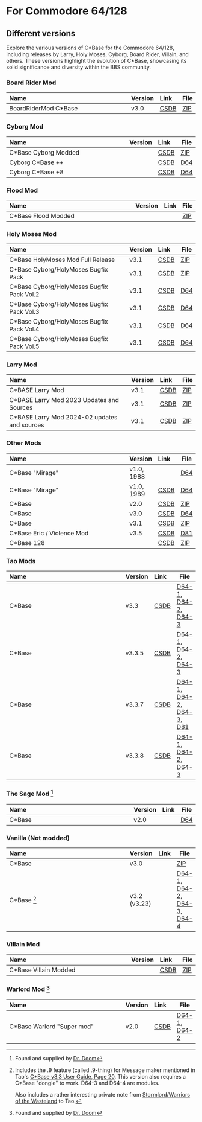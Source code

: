 <style>
    table th:first-of-type {
        width: 100%;
    }
    table th:nth-of-type(2) {
        width: 100%;
    }
    table th:nth-of-type(3) {
        width: 100%;
    }
    table th:nth-of-type(4) {
        width: 100%;
    }
</style>

# For Commodore 64/128

## Different versions
Explore the various versions of C\*Base for the Commodore 64/128, including releases by Larry, Holy Moses, Cyborg, Board Rider, Villain, and others. These versions highlight the evolution of C\*Base, showcasing its solid significance and diversity within the BBS community.

### Board Rider Mod
| Name                  | Version | Link                                       | File                                                              |
| :-------------------- | :------ | :----------------------------------------- | ----------------------------------------------------------------- |
| BoardRiderMod C\*Base | v3.0    | [CSDB](https://csdb.dk/release/?id=124624) | [ZIP](for-commodore64-128/board-rider-v3.0/Surf%20Shop%20BBS.zip) |

### Cyborg Mod
| Name                  | Version | Link                                       | File                                                |
| :-------------------- | :------ | :----------------------------------------- | --------------------------------------------------- |
| C\*Base Cyborg Modded |         | [CSDB](https://csdb.dk/release/?id=31028)  | [ZIP](for-commodore64-128/cyborg/Cyborg_C-Base.zip) |
| Cyborg C\*Base ++     |         | [CSDB](https://csdb.dk/release/?id=162814) | [D64](for-commodore64-128/cyborg/cyborg++.d64)      |
| Cyborg C\*Base +8     |         | [CSDB](https://csdb.dk/release/?id=165099) | [D64](for-commodore64-128/cyborg/cyborg+.d64)       |

### Flood Mod
| Name                 | Version | Link | File                                            |
| :------------------- | :------ | :--- | ----------------------------------------------- |
| C\*Base Flood Modded |         |      | [ZIP](for-commodore64-128/flood/C-Base_Flood_Mod.zip) |

### Holy Moses Mod
| Name                                       | Version | Link                                       | File                                                          |
| :----------------------------------------- | :------ | :----------------------------------------- | ------------------------------------------------------------- |
| C\*Base HolyMoses Mod Full Release         | v3.1    | [CSDB](https://csdb.dk/release/?id=169998) | [ZIP](for-commodore64-128/holy-moses-v3.1/cbase31hm[r].zip)   |
| C\*Base Cyborg/HolyMoses Bugfix Pack       | v3.1    | [CSDB](https://csdb.dk/release/?id=167278) | [ZIP](for-commodore64-128/holy-moses-v3.1/cb31hmbugfix.zip)   |
| C\*Base Cyborg/HolyMoses Bugfix Pack Vol.2 | v3.1    | [CSDB](https://csdb.dk/release/?id=167337) | [D64](for-commodore64-128/holy-moses-v3.1/cb31bugfixvol2.d64) |
| C\*Base Cyborg/HolyMoses Bugfix Pack Vol.3 | v3.1    | [CSDB](https://csdb.dk/release/?id=171648) | [D64](for-commodore64-128/holy-moses-v3.1/cb31bugfixvol3.d64) |
| C\*Base Cyborg/HolyMoses Bugfix Pack Vol.4 | v3.1    | [CSDB](https://csdb.dk/release/?id=174805) | [D64](for-commodore64-128/holy-moses-v3.1/cb31bugfixvol4.d64) |
| C\*Base Cyborg/HolyMoses Bugfix Pack Vol.5 | v3.1    | [CSDB](https://csdb.dk/release/?id=187125) | [D64](for-commodore64-128/holy-moses-v3.1/cb31bugfixvol5.d64) |

### Larry Mod
| Name                                          | Version | Link                                       | File                                                                    |
| :-------------------------------------------- | :------ | :----------------------------------------- | ----------------------------------------------------------------------- |
| C\*BASE Larry Mod                             | v3.1    | [CSDB](https://csdb.dk/release/?id=212357) | [ZIP](for-commodore64-128/larry-v3.1/cbase-larrymod.zip)                |
| C\*BASE Larry Mod 2023 Updates and Sources    | v3.1    | [CSDB](https://csdb.dk/release/?id=238025) | [ZIP](for-commodore64-128/larry-v3.1/cbaselarmod2023.zip)               |
| C\*BASE Larry Mod 2024-02 updates and sources | v3.1    | [CSDB](https://csdb.dk/release/?id=239293) | [ZIP](for-commodore64-128/larry-v3.1/cbase_larrymod_update_rainbow.zip) |

### Other Mods
| Name                        | Version    | Link                                       | File                                                                    |
| :-------------------------- | :--------- | :----------------------------------------- | ----------------------------------------------------------------------- |
| C\*Base "Mirage"            | v1.0, 1988 |                                            | [D64](for-commodore64-128/other/CBase1-Mirage.d64)                      |
| C\*Base "Mirage"            | v1.0, 1989 | [CSDB](https://csdb.dk/release/?id=191303) | [D64](for-commodore64-128/other/C-Base-1.0_Mirage_100%_09.May.1989.d64) |
| C\*Base                     | v2.0       | [CSDB](https://csdb.dk/release/?id=126152) | [ZIP](for-commodore64-128/other/c-base%202.zip)                         |
| C\*Base                     | v3.0       | [CSDB](https://csdb.dk/release/?id=216558) | [D64](for-commodore64-128/other/C-Base_BBS_v3.0_ALT-PHURY.d64)          |
| C\*Base                     | v3.1       | [CSDB](https://csdb.dk/release/?id=31029)  | [ZIP](for-commodore64-128/other/C-Base_3.1_Phury.zip)                   |
| C\*Base Eric / Violence Mod | v3.5       | [CSDB](https://csdb.dk/release/?id=175350) | [D81](for-commodore64-128/other/e-boyzmod.d81)                          |
| C\*Base 128                 |            | [CSDB](https://csdb.dk/release/?id=234618) | [ZIP](for-commodore64-128/other/cbase128.zip)                           |

### Tao Mods
| Name   | Version | Link                                       | File                                                                                                                                                                                                                              |
| :----- | :------ | :----------------------------------------- | --------------------------------------------------------------------------------------------------------------------------------------------------------------------------------------------------------------------------------- |
| C*Base | v3.3    | [CSDB](https://csdb.dk/release/?id=45545)  | [D64-1](for-commodore64-128/tao-3.3/cbase_side1.d64), [D64-2](for-commodore64-128/tao-3.3/cbase_side2.d64), [D64-3](for-commodore64-128/tao-3.3/cbase_side3.d64)                                                                  |
| C*Base | v3.3.5  | [CSDB](https://csdb.dk/release/?id=55798)  | [D64-1](for-commodore64-128/tao-3.3.5/cbase_side1.d64), [D64-2](for-commodore64-128/tao-3.3.5/cbase_side2.d64), [D64-3](for-commodore64-128/tao-3.3.5/cbase_side3.d64)                                                            |
| C*Base | v3.3.7  | [CSDB](https://csdb.dk/release/?id=121416) | [D64-1](for-commodore64-128/tao-3.3.7/cbase_side1.d64), [D64-2](for-commodore64-128/tao-3.3.7/cbase_side2.d64), [D64-3](for-commodore64-128/tao-3.3.7/cbase_side3.d64),</br> [D81](for-commodore64-128/tao-3.3.7/cbase_3_3_7.d81) |
| C*Base | v3.3.8  | [CSDB](https://csdb.dk/release/?id=150178) | [D64-1](for-commodore64-128/tao-3.3.8/cbase_side1.d64), [D64-2](for-commodore64-128/tao-3.3.8/cbase_side2.d64), [D64-3](for-commodore64-128/tao-3.3.8/cbase_side3.d64)                                                            |

### The Sage Mod [^2]
| Name   | Version | Link | File                                                     |
| :----- | :------ | :--- | -------------------------------------------------------- |
| C*Base | v2.0    |      | [D64](for-commodore64-128/the-sage/cbase-2.0-zipped.d64) |

### Vanilla (Not modded)
| Name         | Version      | Link | File                                                                                                                                                                                                   |
| :----------- | :----------- | :--- | ------------------------------------------------------------------------------------------------------------------------------------------------------------------------------------------------------ |
| C\*Base      | v3.0         |      | [ZIP](for-commodore64-128/vanilla/C-Base_v3.0_Vanilla.zip)                                                                                                                                             |
| C\*Base [^1] | v3.2 (v3.23) |      | [D64-1](for-commodore64-128/vanilla/cbv32d1.d64), [D64-2](for-commodore64-128/vanilla/cbv32d2.d64), [D64-3](for-commodore64-128/vanilla/cbv32m1.d64), [D64-4](for-commodore64-128/vanilla/cbv32m2.d64) |

### Villain Mod
| Name                   | Version | Link                                      | File                                                     |
| :--------------------- | :------ | :---------------------------------------- | -------------------------------------------------------- |
| C\*Base Villain Modded |         | [CSDB](https://csdb.dk/release/?id=25223) | [ZIP](for-commodore64-128/villian/CBASE_Villian_Mod.zip) |

### Warlord Mod [^2]
| Name                        | Version | Link                                       | File                                                                                                  |
| :-------------------------- | :------ | :----------------------------------------- | ----------------------------------------------------------------------------------------------------- |
| C\*Base Warlord "Super mod" | v2.0    | [CSDB](https://csdb.dk/release/?id=250491) | [D64-1](for-commodore64-128/warlord/cb20warlord.d64), [D64-2](for-commodore64-128/warlord/WARES5.d64) |

[^1]:
    Includes the .9 feature (called .9-thing) for Message maker mentioned in Tao's [C\*Base v3.3 User Guide, Page 20](manuals/CBase_v3.3_User_Guide.pdf#page=22). This version also requires a C\*Base "dongle" to work. D64-3 and D64-4 are modules.
    
    Also includes a rather interesting private note from [Stormlord/Warriors of the Wasteland](https://csdb.dk/scener/?id=973) to Tao.

[^2]: Found and supplied by [Dr. Doom](https://csdb.dk/scener/?id=2978)